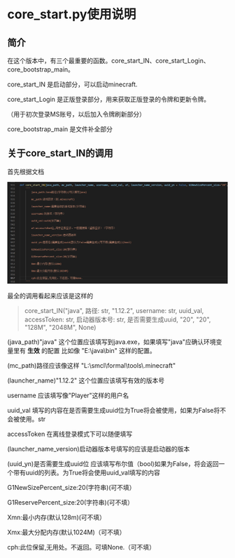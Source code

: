 # core_start.py使用说明

## 简介

在这个版本中，有三个最重要的函数。core_start_IN、core_start_Login、core_bootstrap_main。


core_start_IN 是启动部分，可以启动minecraft.

core_start_Login 是正版登录部分，用来获取正版登录的令牌和更新令牌。

（用于初次登录MS账号，以后加入令牌刷新部分）

core_bootstrap_main 是文件补全部分

## 关于core_start_IN的调用

首先根据文档

![core_start_IN文档图片](core_start_IN-2022-8-30-13image.png)

最全的调用看起来应该是这样的

> core_start_IN("java", 路径: str, "1.12.2", username: str, uuid_val, accessToken: str, 启动器版本号: str, 是否需要生成uuid, "20", "20", "128M", "2048M", None)

(java_path)"java" 这个位置应该填写到java.exe，如果填写"java"应确认环境变量里有 **生效** 的配置 比如像 "E:\java\bin" 这样的配置。

(mc_path)路径应该像这样 "L:\\smcl\\formal\\tools\\.minecraft"

(launcher_name)"1.12.2" 这个位置应该填写有效的版本号

username 应该填写像"Player"这样的用户名

uuid_val 填写的内容在是否需要生成uuid位为True将会被使用，如果为False将不会被使用。str

accessToken 在离线登录模式下可以随便填写

(launcher_name_version)启动器版本号填写的应该是启动器的版本

(uuid_yn)是否需要生成uuid位 应该填写布尔值（bool)如果为False，将会返回一个带有uuid的列表。为True将会使用uuid_val填写的内容

G1NewSizePercent_size:20(字符串)(可不填）

G1ReservePercent_size:20(字符串)(可不填）

Xmn:最小内存(默认128m)(可不填）

Xmx:最大分配内存(默认1024M)（可不填）

cph:此位保留,无用处。不返回。可填None.（可不填）